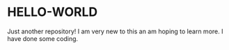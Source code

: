 # HELLO-WORLD
Just another repository!
I am very new to this an am hoping to learn more. I have done some coding.
